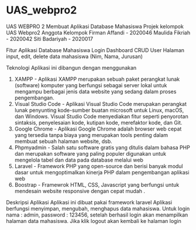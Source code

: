 # UAS_webpro2
UAS WEBPRO 2
Membuat Aplikasi Database Mahasiswa Projek kelompok UAS Webpro2 Anggota Kelompok
Firman Affandi - 2020046
Maulida Fikriah - 2020042
Siti Badariyah - 2020017

Fitur Aplikasi Database Mahasiswa
Login
Dashboard
CRUD User
Halaman input, edit, delete data mahasiswa (Nim, Nama, Jurusan)

Teknologi Aplikasi ini dibangun dengan menggunakan
1. XAMPP - Aplikasi XAMPP merupakan sebuah paket perangkat lunak (software) komputer yang berfungsi sebagai server lokal untuk mengampu berbagai jenis data website yang sedang dalam proses pengembangan.
2. Visual Studio Code - Aplikasi Visual Studio Code merupakan perangkat lunak penyunting kode-sumber buatan microsoft untuk Linux, macOS, dan Windows. Visual Studio Code menyediakan fitur seperti penyorotan sintaksis, penyelesaian kode, kutipan kode, merefaktor kode, dan Git.
3. Google Chrome - Aplikasi Google Chrome adalah browser web cepat yang tersedia tanpa biaya yang merupakan tools penting dalam membuat sebuah halaman website, dsb.
4. Phpmyadmin - Salah satu software gratis yang ditulis dalam bahasa PHP dan merupakan software yang paling populer digunakan untuk mengelola tabel dan data pada database melalui web
5. Laravel - Framework PHP yang open-source dan berisi banyak modul dasar untuk mengoptimalkan kinerja PHP dalam pengembangan aplikasi web
6. Boostrap - Framewrok HTML, CSS, Javascript yang berfungsi untuk mendesain website responsive dengan cepat mudah .

Deskripsi Aplikasi 
Aplikasi ini dibuat pakai framework laravel Aplikasi berfungsi menyimpan, mengubah, menghapus data mahasiswa. Untuk login nama : admin, password : 123456, setelah berhasil login akan menampilkan halaman data mahasiswa. Jika klik logout akan kembali ke halaman login
